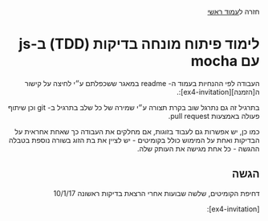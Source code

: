 <div dir="rtl">
<div>
</div>

חזרה ל[עמוד ראשי](../../../../..)


# לימוד פיתוח מונחה בדיקות (TDD) ב-js עם mocha

העבודה לפי ההנחיות בעמוד ה- readme במאגר ששכפלתם ע״י לחיצה על קישור ה[הזמנה][ex4-invitation]:.

בתרגיל זה גם נתרגל שוב בקרת תצורה ע״י שמירה של כל שלב בתרגיל ב- git וכן שיתוף פעולה באמצעות pull request.


כמו כן, יש אפשרות גם לעבוד בזוגות, אם מחלקים את העבודה כך שאחת אחראית על הבדיקות ואחת על המימוש כולל בקומיטים - יש לציין את בת הזוג בשורה נוספת בטבלה ההגשה - כל אחת מגישה את העותק שלה.
## הגשה
דחיפת הקומיטים, שלשה שבועות אחרי הרצאת בדיקות ראשונה 10/1/17

<!-- links -->
[ex4-invitation]: 